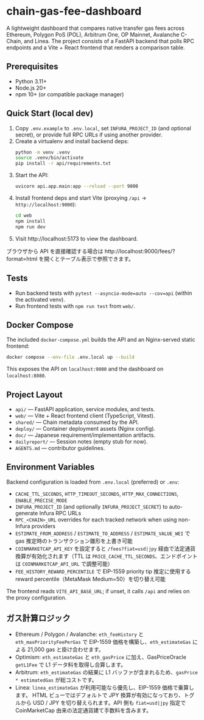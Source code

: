 # chain-gas-fee-dashboard

A lightweight dashboard that compares native transfer gas fees across Ethereum, Polygon PoS (POL), Arbitrum One, OP Mainnet, Avalanche C-Chain, and Linea. The project consists of a FastAPI backend that polls RPC endpoints and a Vite + React frontend that renders a comparison table.

## Prerequisites
- Python 3.11+
- Node.js 20+
- npm 10+ (or compatible package manager)

## Quick Start (local dev)
1. Copy `.env.example` to `.env.local`, set `INFURA_PROJECT_ID` (and optional secret), or provide full RPC URLs if using another provider.
2. Create a virtualenv and install backend deps:
   ```bash
   python -m venv .venv
   source .venv/bin/activate
   pip install -r api/requirements.txt
   ```
3. Start the API:
   ```bash
   uvicorn api.app.main:app --reload --port 9000
   ```
4. Install frontend deps and start Vite (proxying `/api` → `http://localhost:9000`):
   ```bash
   cd web
   npm install
   npm run dev
   ```
5. Visit http://localhost:5173 to view the dashboard.

ブラウザから API を直接確認する場合は http://localhost:9000/fees/?format=html を開くとテーブル表示で参照できます。

## Tests
- Run backend tests with `pytest --asyncio-mode=auto --cov=api` (within the activated venv).
- Run frontend tests with `npm run test` from `web/`.

## Docker Compose
The included `docker-compose.yml` builds the API and an Nginx-served static frontend:
```bash
docker compose --env-file .env.local up --build
```
This exposes the API on `localhost:9000` and the dashboard on `localhost:8080`.

## Project Layout
- `api/` — FastAPI application, service modules, and tests.
- `web/` — Vite + React frontend client (TypeScript, Vitest).
- `shared/` — Chain metadata consumed by the API.
- `deploy/` — Container deployment assets (Nginx config).
- `doc/` — Japanese requirement/implementation artifacts.
- `dailyreport/` — Session notes (empty stub for now).
- `AGENTS.md` — contributor guidelines.

## Environment Variables
Backend configuration is loaded from `.env.local` (preferred) or `.env`:
- `CACHE_TTL_SECONDS`, `HTTP_TIMEOUT_SECONDS`, `HTTP_MAX_CONNECTIONS`, `ENABLE_PRECISE_MODE`
- `INFURA_PROJECT_ID` (and optionally `INFURA_PROJECT_SECRET`) to auto-generate Infura RPC URLs
- `RPC_<CHAIN>_URL` overrides for each tracked network when using non-Infura providers
- `ESTIMATE_FROM_ADDRESS` / `ESTIMATE_TO_ADDRESS` / `ESTIMATE_VALUE_WEI` で gas 推定時のトランザクション雛形を上書き可能
- `COINMARKETCAP_API_KEY` を設定すると `/fees?fiat=usd|jpy` 経由で法定通貨換算が有効化されます（TTL は `PRICE_CACHE_TTL_SECONDS`、エンドポイントは `COINMARKETCAP_API_URL` で調整可能）
- `FEE_HISTORY_REWARD_PERCENTILE` で EIP-1559 priority tip 推定に使用する reward percentile（MetaMask Medium=50）を切り替え可能

The frontend reads `VITE_API_BASE_URL`; if unset, it calls `/api` and relies on the proxy configuration.

## ガス計算ロジック
- Ethereum / Polygon / Avalanche: `eth_feeHistory` と `eth_maxPriorityFeePerGas` で EIP-1559 価格を構築し、`eth_estimateGas` による 21,000 gas と掛け合わせます。
- Optimism: `eth_estimateGas` と `eth_gasPrice` に加え、GasPriceOracle `getL1Fee` で L1 データ料を取得し合算します。
- Arbitrum: `eth_estimateGas` の結果に L1 バッファが含まれるため、`gasPrice * estimatedGas` が総コストです。
- Linea: `linea_estimateGas` が利用可能なら優先し、EIP-1559 価格で乗算します。
  HTML ビューではデフォルトで JPY 換算が有効になっており、トグルから USD / JPY を切り替えられます。API 側も `fiat=usd|jpy` 指定で CoinMarketCap 由来の法定通貨建て手数料を含みます。
